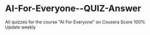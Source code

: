 # AI-For-Everyone--QUIZ-Answer
All quizzes for the course "AI For Everyone" on Cousera
Score 100%
Update weekly
